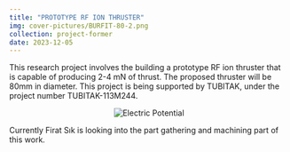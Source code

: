 ```yaml
---
title: "PROTOTYPE RF ION THRUSTER"
img: cover-pictures/BURFIT-80-2.png
collection: project-former
date: 2023-12-05
---
```


This research project involves the building a prototype RF ion thruster that is capable of producing 2-4 mN of thrust. The proposed thruster will be 80mm in diameter. This project is being supported by TUBITAK, under the project number TUBITAK-113M244.

<center>
<img src="/images/projects-former/RF-cathode_1.png" alt="Electric Potential" style="width=95.0%;"/>
</center>

Currently Firat Sık is looking into the part gathering and machining part of this work.